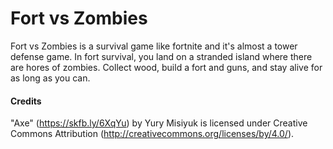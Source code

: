 # Fort vs Zombies

  Fort vs Zombies is a survival game like fortnite and it's almost a tower defense game. In fort survival, you land on a stranded island where there are hores of zombies. Collect wood, build a fort and guns, and stay alive for as long as you can. 
  
  
  
  
  
  
  
  <h4>Credits</h4>
  
  "Axe" (https://skfb.ly/6XqYu) by Yury Misiyuk is licensed under Creative Commons Attribution (http://creativecommons.org/licenses/by/4.0/).


